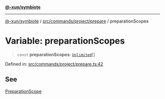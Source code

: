 [**@-xun/symbiote**](../../../../../README.md)

***

[@-xun/symbiote](../../../../../README.md) / [src/commands/project/prepare](../README.md) / preparationScopes

# Variable: preparationScopes

> `const` **preparationScopes**: [`Unlimited`](../../../../configure/enumerations/UnlimitedGlobalScope.md#unlimited)[]

Defined in: [src/commands/project/prepare.ts:42](https://github.com/Xunnamius/symbiote/blob/ec67adb5324eeca6085e3ddc4126fe7798bea916/src/commands/project/prepare.ts#L42)

## See

[PreparationScope](../../../../configure/enumerations/UnlimitedGlobalScope.md)
